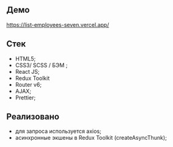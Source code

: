 ## Демо

https://list-employees-seven.vercel.app/

## Стек

- HTML5;
- СSS3/ SCSS / БЭМ ;
- React JS;
- Redux Toolkit
- Router v6;
- AJAX;
- Prettier;

## Реализовано

- для запроса используется axios;
- асинхронные экшены в Redux Toolkit (createAsyncThunk);

